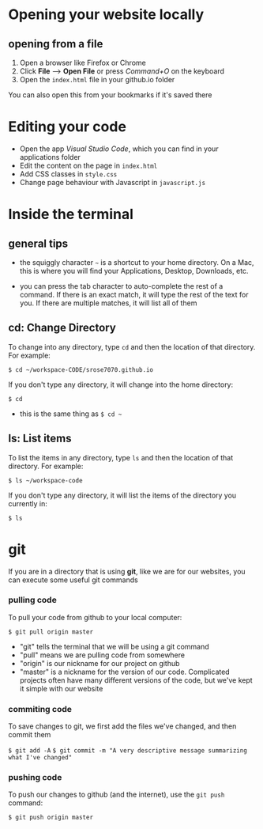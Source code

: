 # Opening your website locally

## opening from a file
1. Open a browser like Firefox or Chrome
2. Click **File** --> **Open File** or press *Command+O* on the keyboard
3. Open the `index.html` file in your github.io folder

You can also open this from your bookmarks if it's saved there


# Editing your code

- Open the app *Visual Studio Code*, which you can find in your applications folder
- Edit the content on the page in `index.html`
- Add CSS classes in `style.css`
- Change page behaviour with Javascript in `javascript.js`

# Inside the terminal

## general tips

- the squiggly character `~` is a shortcut to your home directory. On a Mac, this is where you will find your Applications, Desktop, Downloads, etc.

- you can press the tab character to auto-complete the rest of a command. If there is an exact match, it will type the rest of the text for you. If there are multiple matches, it will list all of them

## cd: Change Directory

To change into any directory, type `cd` and then the location of that directory. For example:

`$ cd ~/workspace-CODE/srose7070.github.io`

If you don't type any directory, it will change into the home directory:

`$ cd`
- this is the same thing as `$ cd ~`

## ls: List items

To list the items in any directory, type `ls` and then the location of that directory. For example:

`$ ls ~/workspace-code`

If you don't type any directory, it will list the items of the directory you currently in:

`$ ls`

# git

If you are in a directory that is using **git**, like we are for our websites, you can execute some useful git commands

### pulling code
To pull your code from github to your local computer:

`$ git pull origin master`
- "git" tells the terminal that we will be using a git command
- "pull" means we are pulling code from somewhere
- "origin" is our nickname for our project on github
- "master" is a nickname for the version of our code. Complicated projects often have many different versions of the code, but we've kept it simple with our website

### commiting code

To save changes to git, we first add the files we've changed, and then commit them

`$ git add -A`
`$ git commit -m "A very descriptive message summarizing what I've changed"`

### pushing code

To push our changes to github (and the internet), use the `git push` command:

`$ git push origin master`


